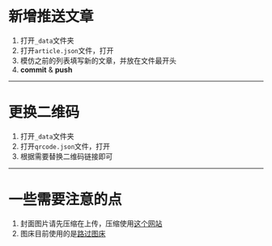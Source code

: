 # 新增推送文章
1. 打开```_data```文件夹
2. 打开```article.json```文件，打开
3. 模仿之前的列表填写新的文章，并放在文件最开头
4. **commit** & **push**

---

# 更换二维码
1. 打开```_data```文件夹
2. 打开```qrcode.json```文件，打开
3. 根据需要替换二维码链接即可

---

# 一些需要注意的点
1. 封面图片请先压缩在上传，压缩使用[这个网站](https://www.iloveimg.com/zh-cn/compress-image)
2. 图床目前使用的是[路过图床](https://imgchr.com/)
